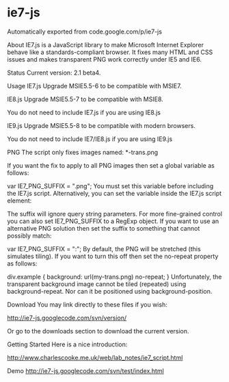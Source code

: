 # ie7-js
Automatically exported from code.google.com/p/ie7-js

About
IE7.js is a JavaScript library to make Microsoft Internet Explorer behave like a standards-compliant browser. It fixes many HTML and CSS issues and makes transparent PNG work correctly under IE5 and IE6.

Status
Current version: 2.1 beta4.

Usage
IE7.js
Upgrade MSIE5.5-6 to be compatible with MSIE7.

<!--[if lt IE 7]>
<script src="http://ie7-js.googlecode.com/svn/version/2.1(beta4)/IE7.js"></script>
<![endif]-->
IE8.js
Upgrade MSIE5.5-7 to be compatible with MSIE8.

<!--[if lt IE 8]>
<script src="http://ie7-js.googlecode.com/svn/version/2.1(beta4)/IE8.js"></script>
<![endif]-->
You do not need to include IE7.js if you are using IE8.js

IE9.js
Upgrade MSIE5.5-8 to be compatible with modern browsers.

<!--[if lt IE 9]>
<script src="http://ie7-js.googlecode.com/svn/version/2.1(beta4)/IE9.js"></script>
<![endif]-->
You do not need to include IE7/IE8.js if you are using IE9.js

PNG
The script only fixes images named: *-trans.png

If you want the fix to apply to all PNG images then set a global variable as follows:

var IE7_PNG_SUFFIX = ".png";
You must set this variable before including the IE7.js script. Alternatively, you can set the variable inside the IE7.js script element:

<script src="IE8.js">IE7_PNG_SUFFIX=".png";</script>
The suffix will ignore query string parameters. For more fine-grained control you can also set IE7_PNG_SUFFIX to a RegExp object. If you want to use an alternative PNG solution then set the suffix to something that cannot possibly match:

var IE7_PNG_SUFFIX = ":";
By default, the PNG will be stretched (this simulates tiling). If you want to turn this off then set the no-repeat property as follows:

div.example {
  background: url(my-trans.png) no-repeat;
}
Unfortunately, the transparent background image cannot be tiled (repeated) using background-repeat. Nor can it be positioned using background-position.

Download
You may link directly to these files if you wish:

http://ie7-js.googlecode.com/svn/version/

Or go to the downloads section to download the current version.

Getting Started
Here is a nice introduction:

http://www.charlescooke.me.uk/web/lab_notes/ie7_script.html

Demo
http://ie7-js.googlecode.com/svn/test/index.html
